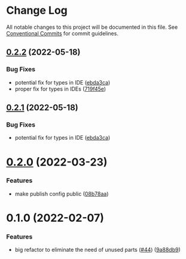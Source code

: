 # Change Log

All notable changes to this project will be documented in this file.
See [Conventional Commits](https://conventionalcommits.org) for commit guidelines.

## [0.2.2](https://github.com/BenJeau/react-native-draw/compare/@benjeau/react-native-draw-extras@0.2.0...@benjeau/react-native-draw-extras@0.2.2) (2022-05-18)


### Bug Fixes

* potential fix for types in IDE ([ebda3ca](https://github.com/BenJeau/react-native-draw/commit/ebda3cac6b941ecf807444f1c1d6d08fda6c6012))
* proper fix for types in IDEs ([719f45e](https://github.com/BenJeau/react-native-draw/commit/719f45e998f48a0753e9c596fa10952b48cce635))





## [0.2.1](https://github.com/BenJeau/react-native-draw/compare/@benjeau/react-native-draw-extras@0.2.0...@benjeau/react-native-draw-extras@0.2.1) (2022-05-18)


### Bug Fixes

* potential fix for types in IDE ([ebda3ca](https://github.com/BenJeau/react-native-draw/commit/ebda3cac6b941ecf807444f1c1d6d08fda6c6012))





# [0.2.0](https://github.com/BenJeau/react-native-draw/compare/@benjeau/react-native-draw-extras@0.1.0...@benjeau/react-native-draw-extras@0.2.0) (2022-03-23)


### Features

* make publish config public ([08b78aa](https://github.com/BenJeau/react-native-draw/commit/08b78aaa977c8e6211c902f52f24e407f4ee0a18))





# 0.1.0 (2022-02-07)


### Features

* big refactor to eliminate the need of unused parts ([#44](https://github.com/BenJeau/react-native-draw/issues/44)) ([9a88db9](https://github.com/BenJeau/react-native-draw/commit/9a88db958fbc2b6a64cbe7e4f58bac6f600912ad))
